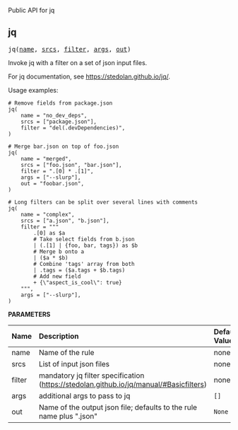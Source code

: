 <!-- Generated with Stardoc: http://skydoc.bazel.build -->

Public API for jq

<a id="#jq"></a>

## jq

<pre>
jq(<a href="#jq-name">name</a>, <a href="#jq-srcs">srcs</a>, <a href="#jq-filter">filter</a>, <a href="#jq-args">args</a>, <a href="#jq-out">out</a>)
</pre>

Invoke jq with a filter on a set of json input files.

For jq documentation, see https://stedolan.github.io/jq/.

Usage examples:

    # Remove fields from package.json
    jq(
        name = "no_dev_deps",
        srcs = ["package.json"],
        filter = "del(.devDependencies)",
    )

    # Merge bar.json on top of foo.json
    jq(
        name = "merged",
        srcs = ["foo.json", "bar.json"],
        filter = ".[0] * .[1]",
        args = ["--slurp"],
        out = "foobar.json",
    )

    # Long filters can be split over several lines with comments
    jq(
        name = "complex",
        srcs = ["a.json", "b.json"],
        filter = """
            .[0] as $a
            # Take select fields from b.json
            | (.[1] | {foo, bar, tags}) as $b
            # Merge b onto a
            | ($a * $b)
            # Combine 'tags' array from both
            | .tags = ($a.tags + $b.tags)
            # Add new field
            + {\"aspect_is_cool\": true}
        """,
        args = ["--slurp"],
    )


**PARAMETERS**


| Name  | Description | Default Value |
| :------------- | :------------- | :------------- |
| <a id="jq-name"></a>name |  Name of the rule   |  none |
| <a id="jq-srcs"></a>srcs |  List of input json files   |  none |
| <a id="jq-filter"></a>filter |  mandatory jq filter specification (https://stedolan.github.io/jq/manual/#Basicfilters)   |  none |
| <a id="jq-args"></a>args |  additional args to pass to jq   |  <code>[]</code> |
| <a id="jq-out"></a>out |  Name of the output json file; defaults to the rule name plus ".json"   |  <code>None</code> |


